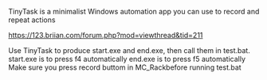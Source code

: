 TinyTask is a minimalist Windows automation app you can use to record and repeat actions

https://123.briian.com/forum.php?mod=viewthread&tid=211

Use TinyTask to produce start.exe and end.exe, then call them in test.bat.  start.exe is to press f4 automatically  end.exe is to press f5 automatically  Make sure you press record buttom in MC_Rackbefore running test.bat 
